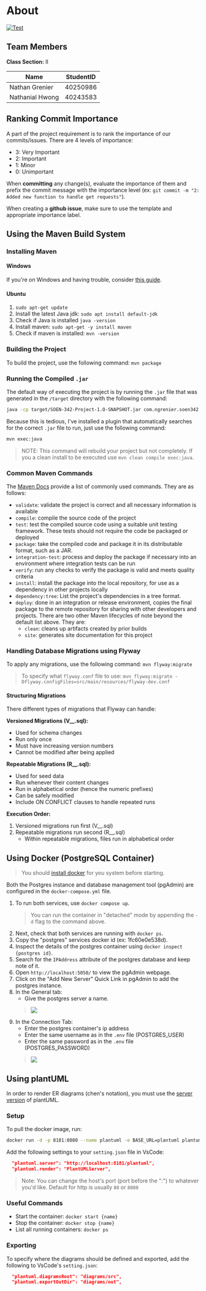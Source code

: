 # About

[![Test](https://github.com/NathanGrenier/SOEN-342-Project/actions/workflows/test.yaml/badge.svg?branch=main)](https://github.com/NathanGrenier/SOEN-342-Project/actions/workflows/test.yaml)

## Team Members

**Class Section:** II

| Name            | StudentID |
| --------------- | --------- |
| Nathan Grenier  | 40250986  |
| Nathanial Hwong | 40243583  |

## Ranking Commit Importance

A part of the project requirement is to rank the importance of our commits/issues. There are 4 levels of importance:
- 3: Very Important
- 2: Important
- 1: Minor
- 0: Unimportant

When **committing** any change(s), evaluate the importance of them and prefix the commit message with the importance level (ex: `git commit -m "2: Added new function to handle get requests"`).

When creating a **github issue**, make sure to use the template and appropriate importance label.


## Using the Maven Build System 

### Installing Maven

#### Windows

If you're on Windows and having trouble, consider [this guide](https://phoenixnap.com/kb/install-maven-windows).

#### Ubuntu

1. `sudo apt-get update`
2. Install the latest Java jdk: `sudo apt install default-jdk`
3. Check if Java is installed `java -version`
4. Install maven: `sudo apt-get -y install maven`
5. Check if maven is installed: `mvn -version`

### Building the Project

To build the project, use the following command: `mvn package`

### Running the Compiled `.jar`

The default way of executing the project is by running the `.jar` file that was generated in the `/target` directory with the following command:
```sh
java -cp target/SOEN-342-Project-1.O-SNAPSHOT.jar com.ngrenier.soen342.App
```

Because this is tedious, I've installed a plugin that automatically searches for the correct `.jar` file to run, just use the following command: 
```sh
mvn exec:java
```
> NOTE: This command will rebuild your project but not completely. If you a clean install to be executed use `mvn clean compile exec:java`.

### Common Maven Commands

The [Maven Docs](https://maven.apache.org/guides/getting-started/maven-in-five-minutes.html#running-maven-tools) provide a list of commonly used commands. They are as follows:
- `validate`: validate the project is correct and all necessary information is available
- `compile`: compile the source code of the project
- `test`: test the compiled source code using a suitable unit testing framework. These tests should not require the code be packaged or deployed
- `package`: take the compiled code and package it in its distributable format, such as a JAR.
- `integration-test`: process and deploy the package if necessary into an environment where integration tests can be run
- `verify`: run any checks to verify the package is valid and meets quality criteria
- `install`: install the package into the local repository, for use as a dependency in other projects locally
- `dependency:tree`: List the project's dependencies in a tree format.
- `deploy`: done in an integration or release environment, copies the final package to the remote repository for sharing with other developers and projects.
There are two other Maven lifecycles of note beyond the default list above. They are:
  - `clean`: cleans up artifacts created by prior builds
  - `site`: generates site documentation for this project 

### Handling Database Migrations using Flyway

To apply any migrations, use the following command: `mvn flyway:migrate`

> To specify what `flyway.conf` file to use: `mvn flyway:migrate -Dflyway.configFiles=src/main/resources/flyway-dev.conf`

#### Structuring Migrations

There different types of migrations that Flyway can handle:

**Versioned Migrations (V__.sql):**
- Used for schema changes
- Run only once
- Must have increasing version numbers
- Cannot be modified after being applied

**Repeatable Migrations (R__.sql):**
- Used for seed data
- Run whenever their content changes
- Run in alphabetical order (hence the numeric prefixes)
- Can be safely modified
- Include ON CONFLICT clauses to handle repeated runs

**Execution Order:**
1. Versioned migrations run first (V__.sql)
2. Repeatable migrations run second (R__.sql)
   - Within repeatable migrations, files run in alphabetical order

## Using Docker (PostgreSQL Container)
> You should [install docker](https://docs.docker.com/engine/install/) for you system before starting.

Both the Postgres instance and database management tool (pgAdmin) are configured in the `docker-compose.yml` file.

1. To run both services, use `docker compose up`.
    > You can run the container in "detached" mode by appending the `-d` flag to the command above.
2. Next, check that both services are running with `docker ps`.
3. Copy the "postgres" services docker id (ex: 1fc60e0e538d).
4. Inspect the details of the postgres container using `docker inspect {postgres id}`.
5. Search for the `IPAddress` attribute of the postgres database and keep note of it.
6. Open `http://localhost:5050/` to view the pgAdmin webpage.
7. Click on the "Add New Server" Quick Link in pgAdmin to add the postgres instance.
8. In the General tab: 
   - Give the postgres server a name.
    > ![](/static/pgAdmin-General.png)
9. In the Connection Tab: 
   - Enter the postgres container's ip address
   - Enter the same username as in the `.env` file (POSTGRES_USER) 
   - Enter the same password as in the `.env` file (POSTGRES_PASSWORD)
    > ![](/static/pgAdmin-Connection.png)

## Using plantUML

In order to render ER diagrams (chen's notation), you must use the [server version](https://github.com/qjebbs/vscode-plantuml?tab=readme-ov-file#use-plantuml-server-as-render) of plantUML.

### Setup
To pull the docker image, run:
```bash
docker run -d -p 8181:8080 --name plantuml -e BASE_URL=plantuml plantuml/plantuml-server:jetty
```

Add the following settings to your `setting.json` file in VsCode:
```json
  "plantuml.server": "http://localhost:8181/plantuml",
  "plantuml.render": "PlantUMLServer",
```

> Note: You can change the host's port (port before the ":") to whatever you'd like. Default for http is usually `80` or `8080` 

### Useful Commands

- Start the container: `docker start {name}`
- Stop the container: `docker stop {name}`
- List all running containers: `docker ps` 

### Exporting
To specify where the diagrams should be defined and exported, add the following to VsCode's `setting.json`:

```json
  "plantuml.diagramsRoot": "diagrams/src",
  "plantuml.exportOutDir": "diagrams/out",
```